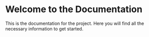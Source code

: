 # Welcome to the Documentation

This is the documentation for the project. Here you will find all the necessary information to get started.
